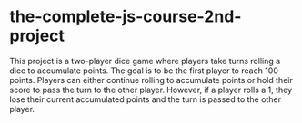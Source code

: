 # the-complete-js-course-2nd-project
This project is a two-player dice game where players take turns rolling a dice to accumulate points. The goal is to be the first player to reach 100 points. Players can either continue rolling to accumulate points or hold their score to pass the turn to the other player. However, if a player rolls a 1, they lose their current accumulated points and the turn is passed to the other player.
